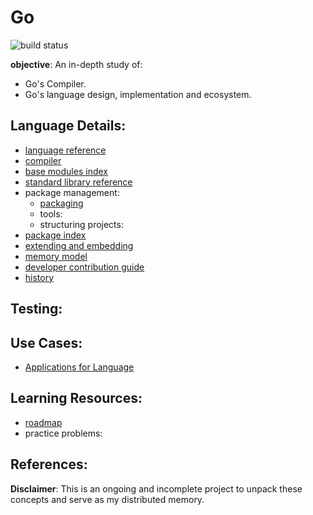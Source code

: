 # Go

![build status](https://github.com/praisetompane-programming-languages/go/actions/workflows/go.yaml/badge.svg) <br>

**objective**: An in-depth study of:
- Go's Compiler.
- Go's language design, implementation and ecosystem.

## Language Details: 
- [language reference](https://go.dev/ref/spec)
- [compiler](https://github.com/golang/go)
- [base modules index]()
- [standard library reference](https://pkg.go.dev/std)
- package management: 
	- [packaging](https://go.dev/ref/mod)
	- tools:
	- structuring projects:
- [package index](https://pkg.go.dev)
- [extending and embedding]()
- [memory model](https://go.dev/ref/mem)
- [developer contribution guide](https://go.dev/doc/contribute)
- [history](https://go.dev/doc/devel/release)

## Testing:

## Use Cases:
- [Applications for Language]()

## Learning Resources:
- [roadmap](https://roadmap.sh/golang)
- practice problems:

## References:

**Disclaimer**: This is an ongoing and incomplete project to unpack these concepts and serve as my distributed memory.